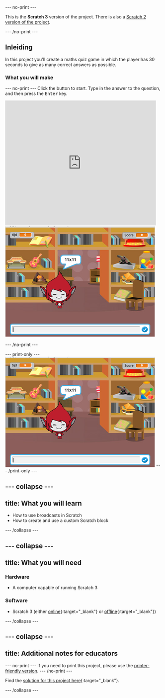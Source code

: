 \--- no-print \---

This is the **Scratch 3** version of the project. There is also a [Scratch 2 version of the project](https://projects.raspberrypi.org/en/projects/brain-game-scratch2).

\--- /no-print \---

## Inleiding

In this project you'll create a maths quiz game in which the player has 30 seconds to give as many correct answers as possible.

### What you will make

\--- no-print \--- Click the button to start. Type in the answer to the question, and then press the <kbd>Enter</kbd> key.

<div class="scratch-preview">
  <iframe allowtransparency="true" width="485" height="402" src="https://scratch.mit.edu/projects/embed/250234955/?autostart=false" frameborder="0" scrolling="no"></iframe>
  <img src="images/brain-final.png">
</div>

\--- /no-print \---

\--- print-only \--- ![Brain Game](images/brain-final.png) \--- /print-only \---

## \--- collapse \---

## title: What you will learn

+ How to use broadcasts in Scratch
+ How to create and use a custom Scratch block

\--- /collapse \---

## \--- collapse \---

## title: What you will need

### Hardware

+ A computer capable of running Scratch 3

### Software

+ Scratch 3 (either [online](http://rpf.io/scratchon){:target="_blank"} or [offline](http://rpf.io/scratchoff){:target="_blank"})

\--- /collapse \---

## \--- collapse \---

## title: Additional notes for educators

\--- no-print \--- If you need to print this project, please use the [printer-friendly version](https://projects.raspberrypi.org/en/projects/brain-game/print). \--- /no-print \---

Find the [solution for this project here](http://rpf.io/p/en/brain-game-get){:target="_blank"}.

\--- /collapse \---